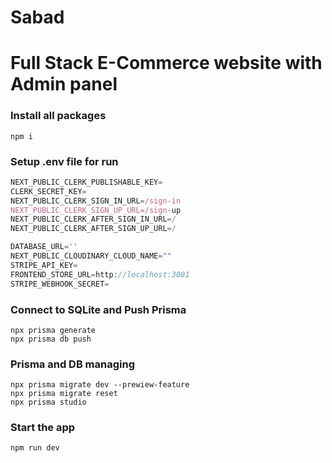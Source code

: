 # Sabad
# Full Stack E-Commerce website with Admin panel





### Install all packages

```shell
npm i
```

### Setup .env file for run

```js
NEXT_PUBLIC_CLERK_PUBLISHABLE_KEY=
CLERK_SECRET_KEY=
NEXT_PUBLIC_CLERK_SIGN_IN_URL=/sign-in
NEXT_PUBLIC_CLERK_SIGN_UP_URL=/sign-up
NEXT_PUBLIC_CLERK_AFTER_SIGN_IN_URL=/
NEXT_PUBLIC_CLERK_AFTER_SIGN_UP_URL=/

DATABASE_URL=''
NEXT_PUBLIC_CLOUDINARY_CLOUD_NAME=""
STRIPE_API_KEY=
FRONTEND_STORE_URL=http://localhost:3001
STRIPE_WEBHOOK_SECRET=
```

### Connect to SQLite and Push Prisma

```shell
npx prisma generate
npx prisma db push
```


###  Prisma and DB managing

```shell
npx prisma migrate dev --prewiew-feature
npx prisma migrate reset
npx prisma studio
```


### Start the app

```shell
npm run dev
```

